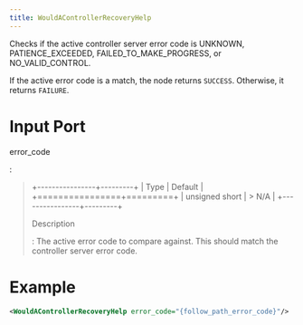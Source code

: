 ```yaml
---
title: WouldAControllerRecoveryHelp
---
```


Checks if the active controller server error code is UNKNOWN, PATIENCE_EXCEEDED, FAILED_TO_MAKE_PROGRESS, or NO_VALID_CONTROL.

If the active error code is a match, the node returns `SUCCESS`. Otherwise, it returns `FAILURE`.

# Input Port

error_code

:   

> +----------------+---------+
> | Type           | Default |
> +================+=========+
> | unsigned short | > N/A   |
> +----------------+---------+
>
> Description
>
> :   The active error code to compare against. This should match the controller server error code.

# Example

``` xml
<WouldAControllerRecoveryHelp error_code="{follow_path_error_code}"/>
```
